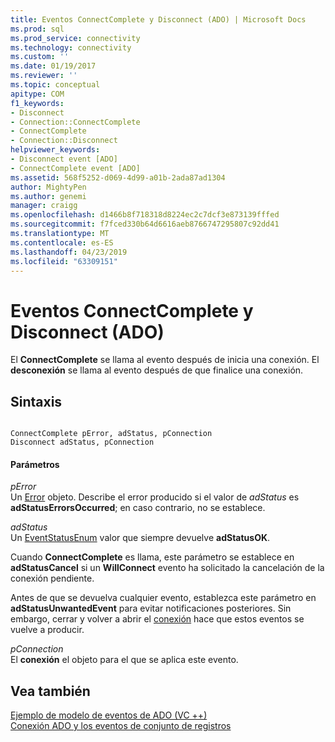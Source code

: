 ```yaml
---
title: Eventos ConnectComplete y Disconnect (ADO) | Microsoft Docs
ms.prod: sql
ms.prod_service: connectivity
ms.technology: connectivity
ms.custom: ''
ms.date: 01/19/2017
ms.reviewer: ''
ms.topic: conceptual
apitype: COM
f1_keywords:
- Disconnect
- Connection::ConnectComplete
- ConnectComplete
- Connection::Disconnect
helpviewer_keywords:
- Disconnect event [ADO]
- ConnectComplete event [ADO]
ms.assetid: 568f5252-d069-4d99-a01b-2ada87ad1304
author: MightyPen
ms.author: genemi
manager: craigg
ms.openlocfilehash: d1466b8f718318d8224ec2c7dcf3e873139fffed
ms.sourcegitcommit: f7fced330b64d6616aeb8766747295807c92dd41
ms.translationtype: MT
ms.contentlocale: es-ES
ms.lasthandoff: 04/23/2019
ms.locfileid: "63309151"
---
```

# <a name="connectcomplete-and-disconnect-events-ado"></a>Eventos ConnectComplete y Disconnect (ADO)
El **ConnectComplete** se llama al evento después de inicia una conexión. El **desconexión** se llama al evento después de que finalice una conexión.  
  
## <a name="syntax"></a>Sintaxis  
  
```  
  
ConnectComplete pError, adStatus, pConnection  
Disconnect adStatus, pConnection  
```  
  
#### <a name="parameters"></a>Parámetros  
 *pError*  
 Un [Error](../../../ado/reference/ado-api/error-object.md) objeto. Describe el error producido si el valor de *adStatus* es **adStatusErrorsOccurred**; en caso contrario, no se establece.  
  
 *adStatus*  
 Un [EventStatusEnum](../../../ado/reference/ado-api/eventstatusenum.md) valor que siempre devuelve **adStatusOK**.  
  
 Cuando **ConnectComplete** es llama, este parámetro se establece en **adStatusCancel** si un **WillConnect** evento ha solicitado la cancelación de la conexión pendiente.  
  
 Antes de que se devuelva cualquier evento, establezca este parámetro en **adStatusUnwantedEvent** para evitar notificaciones posteriores. Sin embargo, cerrar y volver a abrir el [conexión](../../../ado/reference/ado-api/connection-object-ado.md) hace que estos eventos se vuelve a producir.  
  
 *pConnection*  
 El **conexión** el objeto para el que se aplica este evento.  
  
## <a name="see-also"></a>Vea también  
 [Ejemplo de modelo de eventos de ADO (VC ++)](../../../ado/reference/ado-api/ado-events-model-example-vc.md)   
 [Conexión ADO y los eventos de conjunto de registros](../../../ado/guide/data/ado-event-handler-summary.md)
